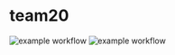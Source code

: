 # team20

![example workflow](https://code.harvard.edu/CS107/team20/actions/workflows/test.yml/badge.svg)
![example workflow](https://code.harvard.edu/CS107/team20/actions/workflows/coverage.yml/badge.svg)
